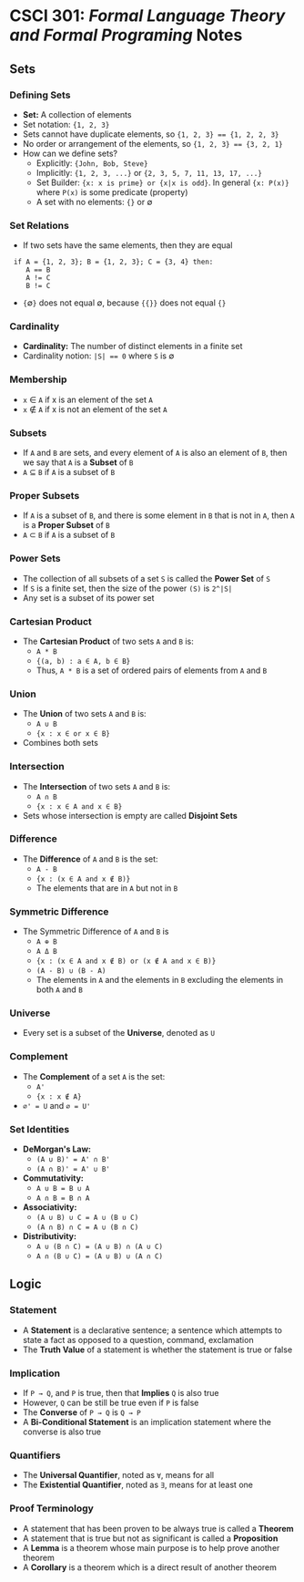 # CSCI 301: *Formal Language Theory and Formal Programing* Notes 

## Sets

### Defining Sets
* **Set:** A collection of elements
* Set notation: `{1, 2, 3}`
* Sets cannot have duplicate elements, so `{1, 2, 3} == {1, 2, 2, 3}`
* No order or arrangement of the elements, so `{1, 2, 3} == {3, 2, 1}`
* How can we define sets?
    * Explicitly: `{John, Bob, Steve}`
    * Implicitly: `{1, 2, 3, ...}` or `{2, 3, 5, 7, 11, 13, 17, ...}`
    * Set Builder: `{x: x is prime} or {x|x is odd}`.
    In general `{x: P(x)}` where `P(x)` is some predicate (property)
    * A set with no elements: `{}` or &empty;


### Set Relations

* If two sets have the same elements, then they are equal

```
 if A = {1, 2, 3}; B = {1, 2, 3}; C = {3, 4} then:
    A == B
    A != C
    B != C
```

* `{`&empty;`}` does not equal &empty;, because `{{}}` does not equal `{}`

### Cardinality
* **Cardinality:** The number of distinct elements in a finite set 
* Cardinality notion: `|S| == 0` where `S` is &empty;  

### Membership 
* `x` &isin; `A` if x is an element of the set `A`
* `x` &notin; `A` if x is not an element of the set `A`

### Subsets
* If `A` and `B` are sets, and every element of `A` is also an element of `B`, then we say that `A` is a **Subset** of `B`
*  `A` &sube; `B` if `A` is a subset of `B` 


### Proper Subsets
* If `A` is a subset of `B`, and there is some element in `B` that is not in `A`, then `A` is a **Proper Subset** of `B`
* `A` &sub; `B` if `A` is a subset of `B`

### Power Sets
* The collection of all subsets of a set `S` is called the **Power Set** of `S`
* If `S` is a finite set, then the size of the power `(S)` is `2^|S|`
* Any set is a subset of its power set

### Cartesian Product
* The **Cartesian Product** of two sets `A` and `B` is:
    * `A * B` 
    * `{(a, b) : a ∈ A, b ∈ B}`
    * Thus, `A * B` is a set of ordered pairs of elements from `A` and `B`

### Union 
* The **Union** of two sets `A` and `B` is:
    * `A ∪ B` 
    * `{x : x ∈ or x ∈ B}`
* Combines both sets

### Intersection
* The **Intersection** of two sets `A` and `B` is:
   * `A ∩ B` 
   * `{x : x ∈ A and x ∈ B}`
* Sets whose intersection is empty are called **Disjoint Sets**


### Difference 
* The **Difference** of `A` and `B` is the set:
    * `A - B` 
    * `{x : (x ∈ A and x ∉ B)}`
    * The elements that are in `A` but not in `B`

### Symmetric Difference
* The Symmetric Difference of `A` and `B` is 
    * `A ⊕ B`
    * `A Δ B`
    * `{x : (x ∈ A and x ∉ B) or (x ∉ A and x ∈ B)}`
    * `(A - B) ∪ (B - A)`
    * The elements in `A` and the elements in `B` excluding the elements in both `A` and `B`

### Universe
* Every set is a subset of the **Universe**, denoted as `U`

### Complement
* The **Complement** of a set `A` is the set:
    * `A'`
    * `{x : x ∉ A}`
* `∅' = U` and `∅ = U'`

### Set Identities
* **DeMorgan's Law:**
    * `(A ∪ B)' = A' ∩ B'`
    * `(A ∩ B)' = A' ∪ B'`
* **Commutativity:**
    * `A ∪ B = B ∪ A`
    * `A ∩ B = B ∩ A`
* **Associativity:**
    * `(A ∪ B) ∪ C = A ∪ (B ∪ C)`
    * `(A ∩ B) ∩ C = A ∪ (B ∩ C)`
* **Distributivity:**
    * `A ∪ (B ∩ C) = (A ∪ B) ∩ (A ∪ C)`
    * `A ∩ (B ∪ C) = (A ∪ B) ∪ (A ∩ C)`

## Logic

### Statement
* A **Statement** is a declarative sentence; a sentence which attempts to state a fact as opposed to a question, command, exclamation 
* The **Truth Value** of a statement is whether the statement is true or false

### Implication
* If `P → Q`, and `P` is true, then that **Implies** `Q` is also true
* However, `Q` can be still be true even if `P` is false
* The **Converse** of `P → Q` is `Q → P`
* A **Bi-Conditional Statement** is an implication statement where the converse is also true

### Quantifiers

* The **Universal Quantifier**, noted as `∀`, means for all
* The **Existential Quantifier**, noted as `∃`, means for at least one 


### Proof Terminology
* A statement that has been proven to be always true is called a **Theorem**
* A statement that is true but not as significant is called a **Proposition**
* A **Lemma** is a theorem whose main purpose is to help prove another theorem
* A **Corollary** is a theorem which is a direct result of another theorem